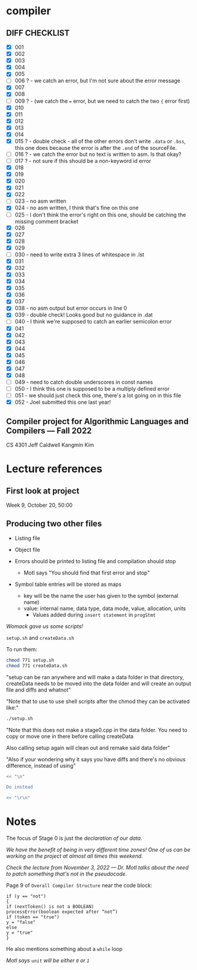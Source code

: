 # compiler

## DIFF CHECKLIST
- [x] 001 
- [x] 002
- [x] 003
- [x] 004
- [x] 005
- [ ] 006 ? - we catch an error, but I'm not sure about the error message
- [x] 007
- [x] 008
- [ ] 009 ? - (we catch the `=` error, but we need to catch the two `{` error first)
- [x] 010
- [x] 011
- [x] 012
- [x] 013
- [x] 014
- [x] 015 ? - double check - all of the other errors don't write `.data` or `.bss`, this one does because the error is after the `.end` of the sourceFile.
- [ ] 016 ? - we catch the error but no text is written to asm. Is that okay?
- [ ] 017 ? - not sure if this should be a non-keyword id error
- [x] 018
- [x] 019
- [x] 020
- [x] 021
- [x] 022
- [ ] 023 - no asm written
- [x] 024 - no asm written, I think that's fine on this one
- [ ] 025 - I don't think the error's right on this one, should be catching the missing comment bracket
- [x] 026
- [x] 027
- [x] 028
- [x] 029
- [ ] 030 - need to write extra 3 lines of whitespace in .lst
- [x] 031
- [x] 032
- [x] 033
- [x] 034
- [x] 035
- [x] 036
- [x] 037
- [x] 038 - no asm output but error occurs in line 0
- [x] 039 - double check! Looks good but no guidance in .dat
- [ ] 040 - I think we're supposed to catch an earlier semicolon error
- [x] 041
- [x] 042
- [x] 043
- [x] 044
- [x] 045
- [x] 046
- [x] 047
- [x] 048
- [ ] 049 - need to catch double underscores in const names
- [ ] 050 - I think this one is supposed to be a multiply defined error
- [ ] 051 - we should just check this one, there's a lot going on in this file
- [x] 052 - Joel submitted this one last year!

## Compiler project for Algorithmic Languages and Compilers — Fall 2022

CS 4301
Jeff Caldwell
Kangmin Kim

# Lecture references
## First look at project
Week 9, October 20, 50:00

## Producing two other files
- Listing file
- Object file
- Errors should be printed to listing file and compilation should stop
  - Motl says "You should find that first error and stop"

- Symbol table entries will be stored as maps
  - key will be the name the user has given to the symbol (external name)
  - value: internal name, data type, data mode, value, allocation, units
    - Values added during `insert statement` in `progStmt`

_Womack gave us some scripts!_

`setup.sh` and `createData.sh`

To run them:

```bash
chmod 771 setup.sh
chmod 771 createData.sh
```

"setup can be ran anywhere and will make a data folder in that directory, createData needs to be moved into the data folder and will create an output file and diffs and whatnot"

"Note that to use to use shell scripts after the chmod they can be activated like:"

```bash
./setup.sh
```
"Note that this does not make a stage0.cpp in the data folder. You need to copy or move one in there before calling createData 

Also calling setup again will clean out and remake said data folder"

"Also if your wondering why it says you have diffs and there's no obvious difference, instead of using"

```bash
<< "\n"

Do instead 

<< "\r\n"
```

# Notes

The focus of Stage 0 is just the _declaration of our data_.

_We have the benefit of being in very different time zones! One of us can be working on the project at almost all times this weekend._

_Check the lecture from November 3, 2022 — Dr. Motl talks about the need to patch something that's not in the pseudocode._

Page 9 of `Overall Compiler Structure` near the code block:

```
if (y == "not")
{
if (nextToken() is not a BOOLEAN)
processError(boolean expected after “not”)
if (token == "true")
y = "false"
else
y = "true"
}
```

He also mentions something about a `while` loop

_Motl says `unit` will be either `0` or `1`_